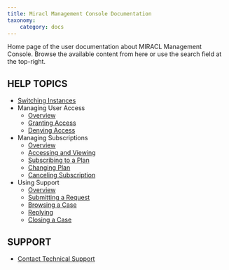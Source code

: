 ```yaml
---
title: Miracl Management Console Documentation
taxonomy:
    category: docs
---
```


Home page of the user documentation about MIRACL Management Console. Browse the available content from here or use the search field at the top-right.

HELP TOPICS
-----------

-   [Switching Instances](/management-console/switching-instances)
-   Managing User Access
    -   [Overview](/management-console/managing-user-access/overview)
    -   [Granting Access](/management-console/managing-user-access/granting)
    -   [Denying Access](/management-console/managing-user-access/denying)
-   Managing Subscriptions
    -   [Overview](/management-console/managing-subscriptions/overview)
    -   [Accessing and Viewing](/management-console/managing-subscriptions/accessing-and-viewing)
    -   [Subscribing to a Plan](/management-console/managing-subscriptions/subscribing)
    -   [Changing Plan](/management-console/managing-subscriptions/changing-plan)
    -   [Canceling Subscription](/management-console/managing-subscriptions/canceling)
-   Using Support
    -   [Overview](/management-console/using-support/overview)
    -   [Submitting a Request](/management-console/using-support/submiting-a-request)
    -   [Browsing a Case](/management-console/using-support/browsing-a-case)
    -   [Replying](/management-console/using-support/replying)
    -   [Closing a Case](/management-console/using-support/closing-a-case)

SUPPORT
-------

-   [Contact Technical Support](http://www.MIRACL.com/community)